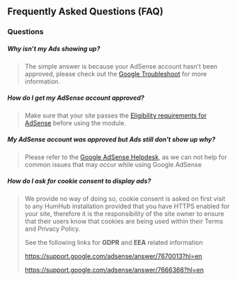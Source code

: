 ## Frequently Asked Questions (FAQ)

### Questions

##### Why isn’t my Ads showing up?
> The simple answer is because your AdSense account hasn’t been approved, please check out the [Google Troubleshoot](https://support.google.com/adsense/troubleshooter/9502771) for more information.

##### How do I get my AdSense account approved?
> Make sure that your site passes the [Eligibility requirements for AdSense](https://support.google.com/adsense/answer/9724) before using the module.

##### My AdSense account was approved but Ads still don't show up why?
> Please refer to the [Google AdSense Helpdesk](https://support.google.com/adsense/?hl=en#topic=3373519), as we can not help for common issues that may occur while using Google AdSense

##### How do I ask for cookie consent to display ads?
> We provide no way of doing so, cookie consent is asked on first visit to any HumHub installation provided that you have HTTPS enabled for your site, therefore it is the responsibility of the site owner to ensure that their users know that cookies are being used within their Terms and Privacy Policy.
>
> See the following links for **GDPR** and **EEA** related information
> 
> https://support.google.com/adsense/answer/7670013?hl=en
> 
> https://support.google.com/adsense/answer/7666366?hl=en
